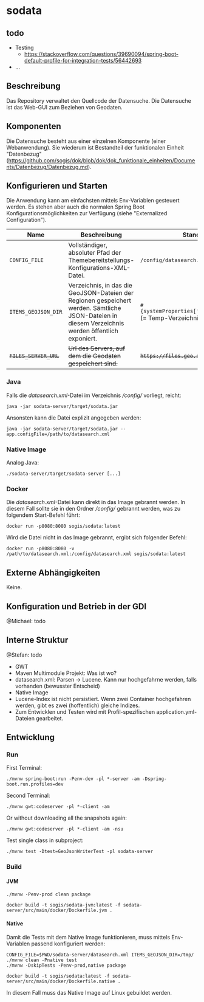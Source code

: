 # sodata

## todo
- Testing
  * https://stackoverflow.com/questions/39690094/spring-boot-default-profile-for-integration-tests/56442693
- ...

## Beschreibung

Das Repository verwaltet den Quellcode der Datensuche. Die Datensuche ist das Web-GUI zum Beziehen von Geodaten.

## Komponenten

Die Datensuche besteht aus einer einzelnen Komponente (einer Webanwendung). Sie wiederum ist Bestandteil der funktionalen Einheit "Datenbezug" (https://github.com/sogis/dok/blob/dok/dok_funktionale_einheiten/Documents/Datenbezug/Datenbezug.md).

## Konfigurieren und Starten

Die Anwendung kann am einfachsten mittels Env-Variablen gesteuert werden. Es stehen aber auch die normalen Spring Boot Konfigurationsmöglichkeiten zur Verfügung (siehe "Externalized Configuration").

| Name | Beschreibung | Standard |
|-----|-----|-----|
| `CONFIG_FILE` | Vollständiger, absoluter Pfad der Themebereitstellungs-Konfigurations-XML-Datei. | `/config/datasearch.xml` |
| `ITEMS_GEOJSON_DIR` | Verzeichnis, in das die GeoJSON-Dateien der Regionen gespeichert werden. Sämtliche JSON-Dateien in diesem Verzeichnis werden öffentlich exponiert. | `#{systemProperties['java.io.tmpdir']}` (= Temp-Verzeichnis des OS) |
| ~~`FILES_SERVER_URL`~~ | ~~Url des Servers, auf dem die Geodaten gespeichert sind.~~ | ~~`https://files.geo.so.ch`~~ |


### Java

Falls die _datasearch.xml_-Datei im Verzeichnis _/config/_ vorliegt, reicht:
```
java -jar sodata-server/target/sodata.jar 
```

Ansonsten kann die Datei explizit angegeben werden:

```
java -jar sodata-server/target/sodata.jar --app.configFile=/path/to/datasearch.xml
```

### Native Image

Analog Java:

```
./sodata-server/target/sodata-server [...]
```

### Docker

Die _datasearch.xml_-Datei kann direkt in das Image gebrannt werden. In diesem Fall sollte sie in den Ordner _/config/_ gebrannt werden, was zu folgendem Start-Befehl führt:

```
docker run -p8080:8080 sogis/sodata:latest
```

Wird die Datei nicht in das Image gebrannt, ergibt sich folgender Befehl:

```
docker run -p8080:8080 -v /path/to/datasearch.xml:/config/datasearch.xml sogis/sodata:latest
```

## Externe Abhängigkeiten

Keine.

## Konfiguration und Betrieb in der GDI

@Michael: todo

## Interne Struktur

@Stefan: todo

- GWT
- Maven Multimodule Projekt: Was ist wo?
- datasearch.xml: Parsen -> Lucene. Kann nur hochgefahrne werden, falls vorhanden (bewusster Entscheid)
- Native Image
- Lucene-Index ist nicht persistiert. Wenn zwei Container hochgefahren werden, gibt es zwei (hoffentlich) gleiche Indizes.
- Zum Entwicklen und Testen wird mit Profil-spezifischen application.yml-Dateien gearbeitet.

## Entwicklung

### Run 
First Terminal:
```
./mvnw spring-boot:run -Penv-dev -pl *-server -am -Dspring-boot.run.profiles=dev
```

Second Terminal:
```
./mvnw gwt:codeserver -pl *-client -am
```

Or without downloading all the snapshots again:
```
./mvnw gwt:codeserver -pl *-client -am -nsu 
```

Test single class in subproject:
```
./mvnw test -Dtest=GeoJsonWriterTest -pl sodata-server
```

### Build

#### JVM
```
./mvnw -Penv-prod clean package
```

```
docker build -t sogis/sodata-jvm:latest -f sodata-server/src/main/docker/Dockerfile.jvm .
```


#### Native
Damit die Tests mit dem Native Image funktionieren, muss mittels Env-Variablen passend konfiguriert werden:

```
CONFIG_FILE=$PWD/sodata-server/datasearch.xml ITEMS_GEOJSON_DIR=/tmp/ ./mvnw clean -Pnative test
./mvnw -DskipTests -Penv-prod,native package
```

```
docker build -t sogis/sodata:latest -f sodata-server/src/main/docker/Dockerfile.native .
```

In diesem Fall muss das Native Image auf Linux gebuildet werden.


